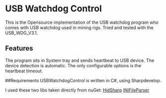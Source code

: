 ﻿# USB Watchdog Control

This is the Opensource implementation of the USB watchdog program who comes with USB watchdog used in mining rigs.
Tried and tested with the USB_WDG_V3.1.

## Features
The program sits in System tray and sends heartbeat to USB device. The device detection is automatic. The only configurable options is the heartbeat timeout.  

##Requirements
USBWatchdogControl is written in C#, using Sharpdevelop.

I used these two libs taken directly from nuGet: 
[HidSharp](https://www.zer7.com/software/hidsharp)
[INIFileParser](https://github.com/rickyah/ini-parser)